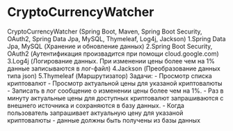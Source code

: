 # CryptoCurrencyWatcher
  CryptoCurrencyWatcher (Spring Boot, Maven, Spring Boot Security, OAuth2, Spring Data Jpa, MySQL, Thymeleaf, Log4j, Jackson)
     1.Spring Data Jpa, MySQL
      (Хранение и обновление данных)
     2.Spring Boot Security, OAuth2
      (Аутентификация произвадится при помощи cloud.google.com)
     3.Log4j
      (Логирование данных. При изменении цены более чем на 1% данные записываются в лог-файл)
     4.Jackson
      (Преобразование данных типа json)
     5.Thymeleaf
      (Маршрутизатор)
    Задачи:
    - Просмотр списка криптовалют
    - Просмотр актуальной цены для указаной криптовалюты
    - Записать в лог сообщение о изменении цены более чем на 1%.
    - Раз в минуту актуальные цены для доступных криптовалют запрашиваются c внешнего источника и сохраняются в базу данных.
    - Когда пользователь запрашивает актуальную цену для указаной криптовалюты - данные должны быть получены из базы данных

